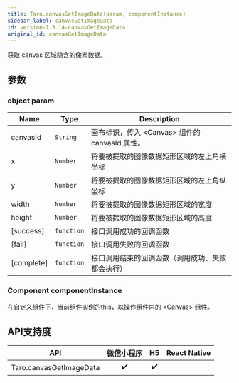 ```yaml
---
title: Taro.canvasGetImageData(param, componentInstance)
sidebar_label: canvasGetImageData
id: version-1.3.14-canvasGetImageData
original_id: canvasGetImageData
---
```


获取 canvas 区域隐含的像素数据。

## 参数

### object param

| Name | Type | Description |
| --- | --- | --- |
| canvasId | <code>String</code> | 画布标识，传入 &lt;Canvas&gt; 组件的 canvasId 属性。 |
| x | <code>Number</code> | 将要被提取的图像数据矩形区域的左上角横坐标 |
| y | <code>Number</code> | 将要被提取的图像数据矩形区域的左上角纵坐标 |
| width | <code>Number</code> | 将要被提取的图像数据矩形区域的宽度 |
| height | <code>Number</code> | 将要被提取的图像数据矩形区域的高度 |
| [success] | <code>function</code> | 接口调用成功的回调函数 |
| [fail] | <code>function</code> | 接口调用失败的回调函数 |
| [complete] | <code>function</code> | 接口调用结束的回调函数（调用成功、失败都会执行） |

### Component componentInstance

在自定义组件下，当前组件实例的this，以操作组件内的 &lt;Canvas&gt; 组件。

## API支持度


| API | 微信小程序 | H5 | React Native |
| :-: | :-: | :-: | :-: |
| Taro.canvasGetImageData | ✔️ | ✔️ |  |

